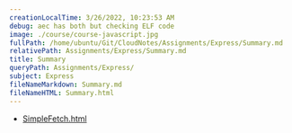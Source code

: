 ```yaml
---
creationLocalTime: 3/26/2022, 10:23:53 AM
debug: aec has both but checking ELF code
image: ./course/course-javascript.jpg
fullPath: /home/ubuntu/Git/CloudNotes/Assignments/Express/Summary.md
relativePath: Assignments/Express/Summary.md
title: Summary
queryPath: Assignments/Express/
subject: Express
fileNameMarkdown: Summary.md
fileNameHTML: Summary.html
---
```



<!-- toc -->
<!-- tocstop -->

* [SimpleFetch.html](SimpleFetch.html)